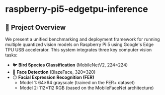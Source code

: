 # raspberry-pi5-edgetpu-inference

## 🧠 Project Overview

We present a unified benchmarking and deployment framework for running multiple quantized vision models on Raspberry Pi 5 using Google's Edge TPU USB accelerator. This system integrates three key computer vision tasks:

- 🐦 **Bird Species Classification** (MobileNetV2, 224×224)
- 🙂 **Face Detection** (BlazeFace, 320×320)
- 😐 **Facial Expression Recognition (FER)**  
  - Model 1: 64×64 grayscale (trained on the FER+ dataset)  
  - Model 2: 112×112 RGB (based on the MobileFaceNet architecture)

